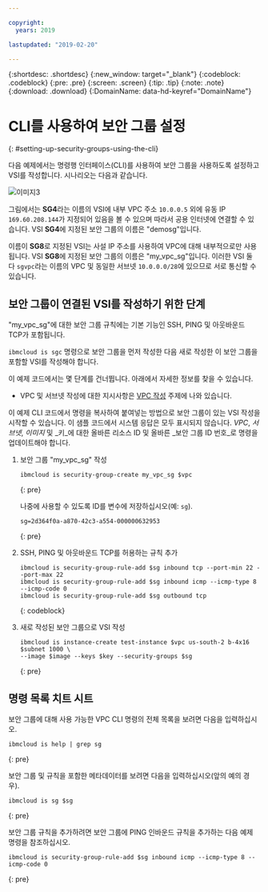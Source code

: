 ```yaml
---

copyright:
  years: 2019

lastupdated: "2019-02-20"

---
```


{:shortdesc: .shortdesc}
{:new_window: target="_blank"}
{:codeblock: .codeblock}
{:pre: .pre}
{:screen: .screen}
{:tip: .tip}
{:note: .note}
{:download: .download}
{:DomainName: data-hd-keyref="DomainName"}

# CLI를 사용하여 보안 그룹 설정 
{: #setting-up-security-groups-using-the-cli}

다음 예제에서는 명령행 인터페이스(CLI)를 사용하여 보안 그룹을 사용하도록 설정하고 VSI를 작성합니다. 시나리오는 다음과 같습니다.

![이미지3](/images/security-groups-schematic.png)

그림에서는 **SG4**라는 이름의 VSI에 내부 VPC 주소 `10.0.0.5` 외에 유동 IP `169.60.208.144`가 지정되어 있음을 볼 수 있으며 따라서 공용 인터넷에 연결할 수 있습니다. VSI **SG4**에 지정된 보안 그룹의 이름은 "demosg"입니다.

이름이 **SG8**로 지정된 VSI는 사설 IP 주소를 사용하여 VPC에 대해 내부적으로만 사용됩니다. VSI **SG8**에 지정된 보안 그룹의 이름은 "my_vpc_sg"입니다. 이러한 VSI 둘 다 `sgvpc`라는 이름의 VPC 및 동일한 서브넷 `10.0.0.0/28`에 있으므로 서로 통신할 수 있습니다.

## 보안 그룹이 연결된 VSI를 작성하기 위한 단계

"my_vpc_sg"에 대한 보안 그룹 규칙에는 기본 기능인 SSH, PING 및 아웃바운드 TCP가 포함됩니다.

`ibmcloud is sgc` 명령으로 보안 그룹을 먼저 작성한 다음 새로 작성한 이 보안 그룹을 포함할 VSI를 작성해야 합니다. 

이 예제 코드에서는 몇 단계를 건너뜁니다. 아래에서 자세한 정보를 찾을 수 있습니다.

 * VPC 및 서브넷 작성에 대한 지시사항은 [VPC 작성](/docs/infrastructure/vpc?topic=vpc-creating-a-vpc-using-the-ibm-cloud-cli) 주제에 나와 있습니다.

이 예제 CLI 코드에서 명령을 복사하여 붙여넣는 방법으로 보안 그룹이 있는 VSI 작성을 시작할 수 있습니다. 이 샘플 코드에서 시스템 응답은 모두 표시되지 않습니다. _VPC_, _서브넷_, _이미지_ 및 _키_에 대한 올바른 리소스 ID 및 올바른 _보안 그룹 ID 번호_로 명령을 업데이트해야 합니다.

1. 보안 그룹 "my_vpc_sg" 작성

   ```
   ibmcloud is security-group-create my_vpc_sg $vpc
   ```
   {: pre}

   나중에 사용할 수 있도록 ID를 변수에 저장하십시오(예: `sg`).

   ```
   sg=2d364f0a-a870-42c3-a554-000000632953
   ```
   {: pre}

2. SSH, PING 및 아웃바운드 TCP를 허용하는 규칙 추가

   ```
   ibmcloud is security-group-rule-add $sg inbound tcp --port-min 22 --port-max 22
   ibmcloud is security-group-rule-add $sg inbound icmp --icmp-type 8 --icmp-code 0
   ibmcloud is security-group-rule-add $sg outbound tcp
   ```
   {: codeblock}

3. 새로 작성된 보안 그룹으로 VSI 작성

   ```
   ibmcloud is instance-create test-instance $vpc us-south-2 b-4x16 $subnet 1000 \ 
   --image $image --keys $key --security-groups $sg
   ```
   {: pre}

## 명령 목록 치트 시트

보안 그룹에 대해 사용 가능한 VPC CLI 명령의 전체 목록을 보려면 다음을 입력하십시오.

```
ibmcloud is help | grep sg
```
{: pre}

보안 그룹 및 규칙을 포함한 메타데이터를 보려면 다음을 입력하십시오(앞의 예의 경우).

```
ibmcloud is sg $sg
```
{: pre}

보안 그룹 규칙을 추가하려면 보안 그룹에 PING 인바운드 규칙을 추가하는 다음 예제 명령을 참조하십시오.

```
ibmcloud is security-group-rule-add $sg inbound icmp --icmp-type 8 --icmp-code 0

```
{: pre}
